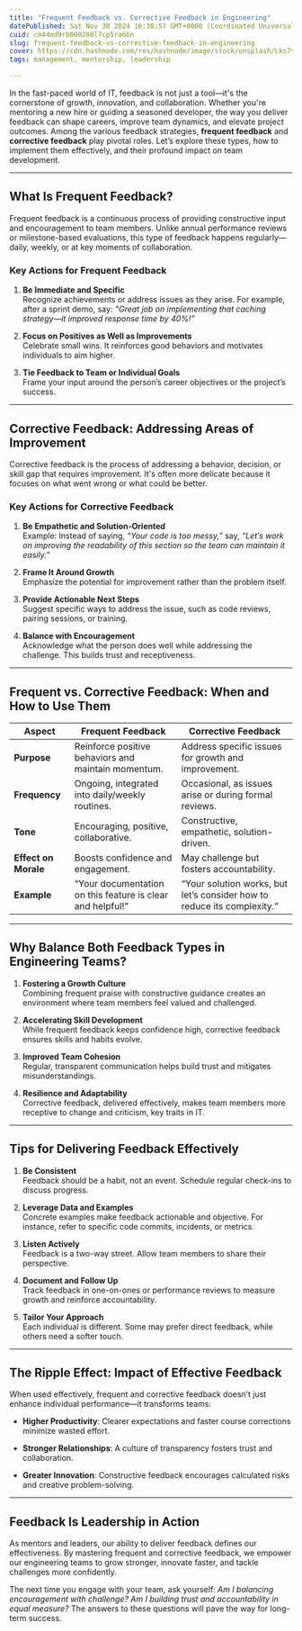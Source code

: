 ```yaml
---
title: "Frequent Feedback vs. Corrective Feedback in Engineering"
datePublished: Sat Nov 30 2024 16:38:57 GMT+0000 (Coordinated Universal Time)
cuid: cm44ed9rb000208l7cp5ra66n
slug: frequent-feedback-vs-corrective-feedback-in-engineering
cover: https://cdn.hashnode.com/res/hashnode/image/stock/unsplash/Lks7vei-eAg/upload/9b946e611657f4a5be4ddccec6d5faeb.jpeg
tags: management, mentorship, leadership

---
```


In the fast-paced world of IT, feedback is not just a tool—it's the cornerstone of growth, innovation, and collaboration. Whether you're mentoring a new hire or guiding a seasoned developer, the way you deliver feedback can shape careers, improve team dynamics, and elevate project outcomes. Among the various feedback strategies, **frequent feedback** and **corrective feedback** play pivotal roles. Let’s explore these types, how to implement them effectively, and their profound impact on team development.

---

## **What Is Frequent Feedback?**

Frequent feedback is a continuous process of providing constructive input and encouragement to team members. Unlike annual performance reviews or milestone-based evaluations, this type of feedback happens regularly—daily, weekly, or at key moments of collaboration.

### **Key Actions for Frequent Feedback**

1. **Be Immediate and Specific**  
    Recognize achievements or address issues as they arise. For example, after a sprint demo, say: *“Great job on implementing that caching strategy—it improved response time by 40%!”*
    
2. **Focus on Positives as Well as Improvements**  
    Celebrate small wins. It reinforces good behaviors and motivates individuals to aim higher.
    
3. **Tie Feedback to Team or Individual Goals**  
    Frame your input around the person’s career objectives or the project’s success.
    

---

## **Corrective Feedback: Addressing Areas of Improvement**

Corrective feedback is the process of addressing a behavior, decision, or skill gap that requires improvement. It's often more delicate because it focuses on what went wrong or what could be better.

### **Key Actions for Corrective Feedback**

1. **Be Empathetic and Solution-Oriented**  
    Example: Instead of saying, *“Your code is too messy,”* say, *“Let’s work on improving the readability of this section so the team can maintain it easily.”*
    
2. **Frame It Around Growth**  
    Emphasize the potential for improvement rather than the problem itself.
    
3. **Provide Actionable Next Steps**  
    Suggest specific ways to address the issue, such as code reviews, pairing sessions, or training.
    
4. **Balance with Encouragement**  
    Acknowledge what the person does well while addressing the challenge. This builds trust and receptiveness.
    

---

## **Frequent vs. Corrective Feedback: When and How to Use Them**

| **Aspect** | **Frequent Feedback** | **Corrective Feedback** |
| --- | --- | --- |
| **Purpose** | Reinforce positive behaviors and maintain momentum. | Address specific issues for growth and improvement. |
| **Frequency** | Ongoing, integrated into daily/weekly routines. | Occasional, as issues arise or during formal reviews. |
| **Tone** | Encouraging, positive, collaborative. | Constructive, empathetic, solution-driven. |
| **Effect on Morale** | Boosts confidence and engagement. | May challenge but fosters accountability. |
| **Example** | “Your documentation on this feature is clear and helpful!” | “Your solution works, but let’s consider how to reduce its complexity.” |

---

## **Why Balance Both Feedback Types in Engineering Teams?**

1. **Fostering a Growth Culture**  
    Combining frequent praise with constructive guidance creates an environment where team members feel valued and challenged.
    
2. **Accelerating Skill Development**  
    While frequent feedback keeps confidence high, corrective feedback ensures skills and habits evolve.
    
3. **Improved Team Cohesion**  
    Regular, transparent communication helps build trust and mitigates misunderstandings.
    
4. **Resilience and Adaptability**  
    Corrective feedback, delivered effectively, makes team members more receptive to change and criticism, key traits in IT.
    

---

## **Tips for Delivering Feedback Effectively**

1. **Be Consistent**  
    Feedback should be a habit, not an event. Schedule regular check-ins to discuss progress.
    
2. **Leverage Data and Examples**  
    Concrete examples make feedback actionable and objective. For instance, refer to specific code commits, incidents, or metrics.
    
3. **Listen Actively**  
    Feedback is a two-way street. Allow team members to share their perspective.
    
4. **Document and Follow Up**  
    Track feedback in one-on-ones or performance reviews to measure growth and reinforce accountability.
    
5. **Tailor Your Approach**  
    Each individual is different. Some may prefer direct feedback, while others need a softer touch.
    

---

## **The Ripple Effect: Impact of Effective Feedback**

When used effectively, frequent and corrective feedback doesn’t just enhance individual performance—it transforms teams:

* **Higher Productivity**: Clearer expectations and faster course corrections minimize wasted effort.
    
* **Stronger Relationships**: A culture of transparency fosters trust and collaboration.
    
* **Greater Innovation**: Constructive feedback encourages calculated risks and creative problem-solving.
    

---

## **Feedback Is Leadership in Action**

As mentors and leaders, our ability to deliver feedback defines our effectiveness. By mastering frequent and corrective feedback, we empower our engineering teams to grow stronger, innovate faster, and tackle challenges more confidently.

The next time you engage with your team, ask yourself: *Am I balancing encouragement with challenge? Am I building trust and accountability in equal measure?* The answers to these questions will pave the way for long-term success.